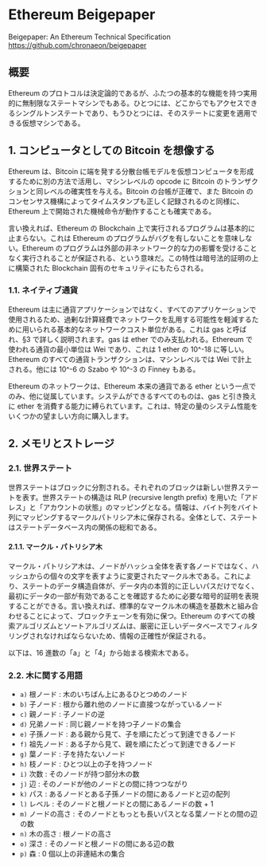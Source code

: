 # Ethereum Beigepaper

Beigepaper: An Ethereum Technical Specification
https://github.com/chronaeon/beigepaper

## 概要

Ethereum のプロトコルは決定論的であるが、ふたつの基本的な機能を持つ実用的に無制限なステートマシンでもある。ひとつには、どこからでもアクセスできるシングルトンステートであり、もうひとつには、そのステートに変更を適用できる仮想マシンである。

## 1. コンピュータとしての Bitcoin を想像する

Ethereum は、Bitcoin に端を発する分散台帳モデルを仮想コンピュータを形成するために別の方法で活用し、マシンレベルの opcode に Bitcoin のトランザクションと同レベルの確実性を与える。Bitcoin の台帳が正確で、また Bitcoin のコンセンサス機構によってタイムスタンプも正しく記録されるのと同様に、Ethereum 上で開始された機械命令が動作することも確実である。

言い換えれば、Ethereum の Blockchain 上で実行されるプログラムは基本的に止まらない。これは Ethereum のプログラムがバグを有しないことを意味しない。Ethereum のプログラムは外部の非ネットワーク的な力の影響を受けることなく実行されることが保証される、という意味だ。この特性は暗号法的証明の上に構築された Blockchain 固有のセキュリティにもたらされる。

### 1.1. ネイティブ通貨

Ethereum は主に通貨アプリケーションではなく、すべてのアプリケーションで使用されるため、過剰な計算経費でネットワークを乱用する可能性を軽減するために用いられる基本的なネットワークコスト単位がある。これは gas と呼ばれ、§3 で詳しく説明されます。gas は ether でのみ支払われる。Ethereum で使われる通貨の最小単位は Wei であり、これは 1 ether の 10^-18 に等しい。Ethereum のすべての通貨トランザクションは、マシンレベルでは Wei で計上される。他には 10^-6 の Szabo や 10^-3 の Finney もある。

Ethereum のネットワークは、Ethereum 本来の通貨である ether という一点でのみ、他に従属しています。システムができるすべてのものは、gas と引き換えに ether を消費する能力に縛られています。これは、特定の量のシステム性能をいくつかの望ましい方向に購入します。

## 2. メモリとストレージ

### 2.1. 世界ステート

世界ステートはブロックに分割される。それぞれのブロックは新しい世界ステートを表す。世界ステートの構造は RLP (recursive length prefix) を用いた「アドレス」と「アカウントの状態」のマッピングとなる。情報は、バイト列をバイト列にマッピングするマークルパトリシア木に保存される。全体として、ステートはステートデータベース内の関係の総和である。

#### 2.1.1. マークル・パトリシア木

マークル・パトリシア木は、ノードがハッシュ全体を表す各ノードではなく、ハッシュからの個々の文字を表すように変更されたマークル木である。これにより、ステートのデータ構造自体が、データ内の本質的に正しいパスだけでなく、最初にデータの一部が有効であることを確認するために必要な暗号的証明を表現することができる。言い換えれば、標準的なマークル木の構造を基数木と組み合わせることによって、ブロックチェーンを有効に保つ。Ethereum のすべての検索アルゴリズムとソートアルゴリズムは、厳密に正しいデータベースでフィルタリングされなければならないため、情報の正確性が保証される。

以下は、16 進数の「a」と「4」から始まる検索木である。

### 2.2. 木に関する用語

- `a)` 根ノード : 木のいちばん上にあるひとつめのノード
- `b)` 子ノード : 根から離れ他のノードに直接つながっているノード
- `c)` 親ノード : 子ノードの逆
- `d)` 兄弟ノード : 同じ親ノードを持つ子ノードの集合
- `e)` 子孫ノード : ある親から見て、子を順にたどって到達できるノード
- `f)` 祖先ノード : ある子から見て、親を順にたどって到達できるノード
- `g)` 葉ノード : 子を持たないノード
- `h)` 枝ノード : ひとつ以上の子を持つノード
- `i)` 次数 : そのノードが持つ部分木の数
- `j)` 辺 : そのノードが他のノードとの間に持つつながり
- `k)` パス : あるノードとある子孫ノードの間にあるノードと辺の配列
- `l)` レベル : そのノードと根ノードとの間にあるノードの数 + 1
- `m)` ノードの高さ : そのノードともっとも長いパスとなる葉ノードとの間の辺の数
- `n)` 木の高さ : 根ノードの高さ
- `o)` 深さ : そのノードと根ノードの間にある辺の数
- `p)` 森 : 0 個以上の非連結木の集合
